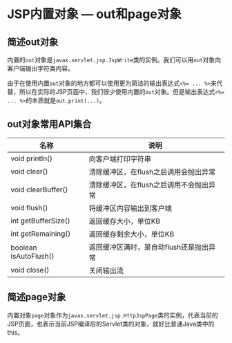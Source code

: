 # JSP内置对象 — out和page对象

## 简述out对象

内置的`out`对象是`javax.servlet.jsp.JspWrite`类的实例。我们可以用`out`对象向客户端输出字符类内容。

由于在使用内置`out`对象的地方都可以使用更为简洁的输出表达式`<%= ... %>`来代替，所以在实际的JSP页面中，我们很少使用内置的`out`对象。但是输出表达式`<%= ... %>`的本质就是`out.print(...)`。

## out对象常用API集合

| 名称                    | 说明                     |
| --------------------- | ---------------------- |
| void println()        | 向客户端打印字符串              |
| void clear()          | 清除缓冲区，在flush之后调用会抛出异常  |
| void clearBuffer()    | 清除缓冲区，在flush之后调用不会抛出异常 |
| void flush()          | 将缓冲区内容输出到客户端           |
| int getBufferSize()   | 返回缓存大小，单位KB            |
| int getRemaining()    | 返回缓存剩余大小，单位KB          |
| boolean isAutoFlush() | 返回缓冲区满时，是自动flush还是抛出异常 |
| void close()          | 关闭输出流                  |

## 简述page对象

内置对象`page`对象作为`javax.servlet.jsp.HttpJspPage`类的实例，代表当前的JSP页面，也表示当前JSP编译后的Servlet类的对象，就好比普通Java类中的this。